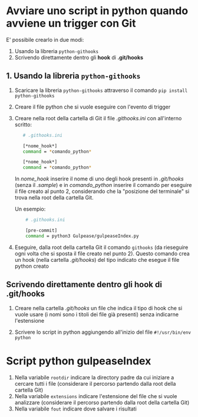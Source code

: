 # Avviare uno script in python quando avviene un trigger con Git

E' possibile crearlo in due modi:

1. Usando la libreria `python-githooks`
2. Scrivendo direttamente dentro gli **hook** di **.git/hooks**

## 1. Usando la libreria `python-githooks`

1. Scaricare la libreria `python-githooks` attraverso il comando
`pip install python-githooks`

2. Creare il file python che si vuole eseguire con l'evento di trigger

3. Creare nella root della cartella di Git il file *.githooks.ini* con all'interno scritto:
    ```bash
       # .githooks.ini

       [*nome_hook*]
       command = *comando_python*

       [*nome_hook*]
       command = *comando_python*
    ```
    In *nome_hook* inserire il nome di uno degli hook presenti in *.git/hooks* (senza il *.sample*) e in *comando_python* inserire il comando per eseguire il file creato al punto 2, considerando che la "posizione del terminale" si trova nella root della cartella Git.

    Un esempio:
    ```bash
        # .githooks.ini

        [pre-commit]
        command = python3 Gulpease/gulpeaseIndex.py
    ```

4. Eseguire, dalla root della cartella Git il comando `githooks` (da rieseguire ogni volta che si sposta il file creato nel punto 2). Questo comando crea un hook (nella cartella *.git/hooks*) del tipo indicato che esegue il file python creato

## Scrivendo direttamente dentro gli **hook** di **.git/hooks**

1. Creare nella cartella *.git/hooks* un file che indica il tipo di hook che si vuole usare (i nomi sono i titoli dei file già presenti) senza indicarne l'estensione

2. Scrivere lo script in python aggiungendo all'inizio del file `#!/usr/bin/env python`

# Script python gulpeaseIndex

1. Nella variabile `rootdir` indicare la directory padre da cui iniziare a cercare tutti i file (considerare il percorso partendo dalla root della cartella Git)
2. Nella variabile `extensions` indicare l'estensione del file che si vuole analizzare (considerare il percorso partendo dalla root della cartella Git)
3. Nella variabile `fout` indicare dove salvare i risultati